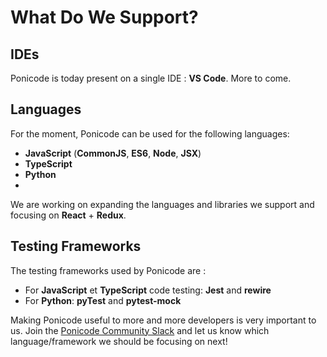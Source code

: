 # What Do We Support?

## IDEs
Ponicode is today present on a single IDE : **VS Code**.
More to come.

## Languages
For the moment, Ponicode can be used for the following languages:
- **JavaScript** (**CommonJS**, **ES6**, **Node**, **JSX**)
- **TypeScript**
- **Python**
- 
We are working on expanding the languages and libraries we support and focusing on **React** + **Redux**.

## Testing Frameworks
The testing frameworks used by Ponicode are :
- For **JavaScript** et **TypeScript** code testing: **Jest** and **rewire**
- For **Python**: **pyTest** and **pytest-mock**

Making Ponicode useful to more and more developers is very important to us. Join the [Ponicode Community Slack](https://ponicode-community.slack.com/join/shared_invite/zt-fiq4fhkg-DE~a_FkJ7xtiZxW7efyA4Q#/) and let us know which language/framework we should be focusing on next!